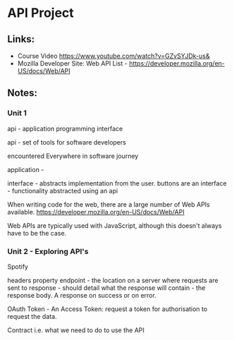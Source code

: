 # API Project

## Links:

+ Course Video https://www.youtube.com/watch?v=GZvSYJDk-us&
+ Mozilla Developer Site:  Web API List - https://developer.mozilla.org/en-US/docs/Web/API

## Notes: 

### Unit 1

api  - application programming interface

api - set of tools for software developers

encountered Everywhere in software journey

application - 


interface - abstracts implementation from the user. buttons are an interface -   functionality abstracted using an api

When writing code for the web, there are a large number of Web APIs available.
https://developer.mozilla.org/en-US/docs/Web/API

Web APIs are typically used with JavaScript, although this doesn't always have to be the case.

### Unit 2 - Exploring API's

Spotify

headers
property
endpoint - the location on a server where requests are sent to 
response - should detail what the response will contain - the response body.  A response on success or on error.

OAuth Token - An Access Token: request a token for authorisation to request the data.  

Contract i.e. what we need to do to use the API




